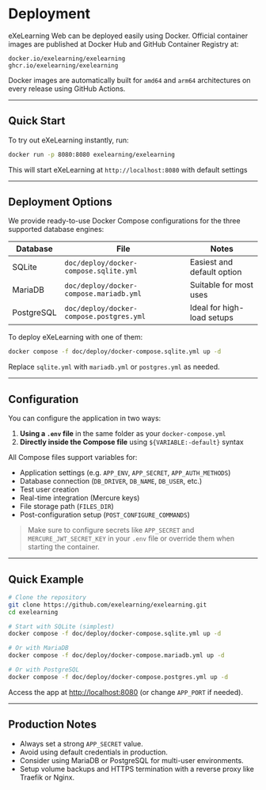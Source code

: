 # Deployment

eXeLearning Web can be deployed easily using Docker. Official container images are published at Docker Hub and GitHub Container Registry at:

```
docker.io/exelearning/exelearning
ghcr.io/exelearning/exelearning
```

Docker images are automatically built for `amd64` and `arm64` architectures on every release using GitHub Actions.

---

## Quick Start

To try out eXeLearning instantly, run:

```bash
docker run -p 8080:8080 exelearning/exelearning
```

This will start eXeLearning at `http://localhost:8080` with default settings 

---

## Deployment Options

We provide ready-to-use Docker Compose configurations for the three supported database engines:

| Database   | File                                     | Notes                      |
| ---------- | ---------------------------------------- | -------------------------- |
| SQLite     | `doc/deploy/docker-compose.sqlite.yml`   | Easiest and default option |
| MariaDB    | `doc/deploy/docker-compose.mariadb.yml`  | Suitable for most uses     |
| PostgreSQL | `doc/deploy/docker-compose.postgres.yml` | Ideal for high-load setups |

To deploy eXeLearning with one of them:

```bash
docker compose -f doc/deploy/docker-compose.sqlite.yml up -d
```

Replace `sqlite.yml` with `mariadb.yml` or `postgres.yml` as needed.

---

## Configuration

You can configure the application in two ways:

1. **Using a `.env` file** in the same folder as your `docker-compose.yml`
2. **Directly inside the Compose file** using `${VARIABLE:-default}` syntax

All Compose files support variables for:

* Application settings (e.g. `APP_ENV`, `APP_SECRET`, `APP_AUTH_METHODS`)
* Database connection (`DB_DRIVER`, `DB_NAME`, `DB_USER`, etc.)
* Test user creation
* Real-time integration (Mercure keys)
* File storage path (`FILES_DIR`)
* Post-configuration setup (`POST_CONFIGURE_COMMANDS`)

> Make sure to configure secrets like `APP_SECRET` and `MERCURE_JWT_SECRET_KEY` in your `.env` file or override them when starting the container.

---

## Quick Example

```bash
# Clone the repository
git clone https://github.com/exelearning/exelearning.git
cd exelearning

# Start with SQLite (simplest)
docker compose -f doc/deploy/docker-compose.sqlite.yml up -d

# Or with MariaDB
docker compose -f doc/deploy/docker-compose.mariadb.yml up -d

# Or with PostgreSQL
docker compose -f doc/deploy/docker-compose.postgres.yml up -d
```

Access the app at [http://localhost:8080](http://localhost:8080) (or change `APP_PORT` if needed).

---

## Production Notes

* Always set a strong `APP_SECRET` value.
* Avoid using default credentials in production.
* Consider using MariaDB or PostgreSQL for multi-user environments.
* Setup volume backups and HTTPS termination with a reverse proxy like Traefik or Nginx.

